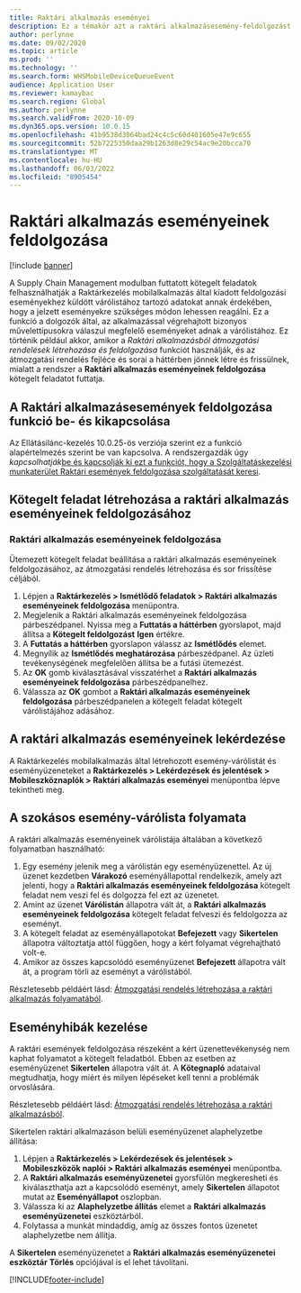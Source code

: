 ```yaml
---
title: Raktári alkalmazás eseményei
description: Ez a témakör azt a raktári alkalmazásesemény-feldolgozást írja le, amely a raktári alkalmazás eseményküzenetének kötegelt feladat részeként történő feldolgozásához használatos.
author: perlynne
ms.date: 09/02/2020
ms.topic: article
ms.prod: ''
ms.technology: ''
ms.search.form: WHSMobileDeviceQueueEvent
audience: Application User
ms.reviewer: kamaybac
ms.search.region: Global
ms.author: perlynne
ms.search.validFrom: 2020-10-09
ms.dyn365.ops.version: 10.0.15
ms.openlocfilehash: 41b9538d3064bad24c4c5c60d401605e47e9c655
ms.sourcegitcommit: 52b7225350daa29b1263d8e29c54ac9e20bcca70
ms.translationtype: MT
ms.contentlocale: hu-HU
ms.lasthandoff: 06/03/2022
ms.locfileid: "8905454"
---
```

# <a name="warehouse-app-event-processing"></a>Raktári alkalmazás eseményeinek feldolgozása

[!include [banner](../includes/banner.md)]

A Supply Chain Management modulban futtatott kötegelt feladatok felhasználhatják a Raktárkezelés mobilalkalmazás által kiadott feldolgozási eseményekhez küldött várólistához tartozó adatokat annak érdekében, hogy a jelzett eseményekre szükséges módon lehessen reagálni. Ez a funkció a dolgozók által, az alkalmazással végrehajtott bizonyos művelettípusokra válaszul megfelelő eseményeket adnak a várólistához. Ez történik például akkor, amikor a *Raktári alkalmazásból átmozgatási rendelések létrehozása és feldolgozása* funkciót használják, és az átmozgatási rendelés fejléce és sorai a háttérben jönnek létre és frissülnek, mialatt a rendszer a **Raktári alkalmazás eseményeinek feldolgozása** kötegelt feladatot futtatja.

## <a name="turn-the-process-warehouse-app-events-feature-on-or-off"></a>A Raktári alkalmazásesemények feldolgozása funkció be- és kikapcsolása

Az Ellátásilánc-kezelés 10.0.25-ös verziója szerint ez a funkció alapértelmezés szerint be van kapcsolva. A rendszergazdák úgy *kapcsolhatják*[be és kapcsolják ki ezt a funkciót, hogy a Szolgáltatáskezelési munkaterület Raktári események feldolgozása szolgáltatását keresi](../../fin-ops-core/fin-ops/get-started/feature-management/feature-management-overview.md).

## <a name="set-up-a-batch-job-to-process-warehouse-app-events"></a>Kötegelt feladat létrehozása a raktári alkalmazás eseményeinek feldolgozásához

### <a name="process-warehouse-app-events"></a>Raktári alkalmazás eseményeinek feldolgozása

Ütemezett kötegelt feladat beállítása a raktári alkalmazás eseményeinek feldolgozásához, az átmozgatási rendelés létrehozása és sor frissítése céljából.

1. Lépjen a **Raktárkezelés \> Ismétlődő feladatok \> Raktári alkalmazás eseményeinek feldolgozása** menüpontra.
1. Megjelenik a Raktári alkalmazás eseményeinek feldolgozása párbeszédpanel. Nyissa meg a **Futtatás a háttérben** gyorslapot, majd állítsa a **Kötegelt feldolgozást** **Igen** értékre.
1. A **Futtatás a háttérben** gyorslapon válassz az **Ismétlődés** elemet.
1. Megnyílik az **Ismétlődés meghatározása** párbeszédpanel. Az üzleti tevékenységének megfelelően állítsa be a futási ütemezést.
1. Az **OK** gomb kiválasztásával visszatérhet a **Raktári alkalmazás eseményeinek feldolgozása** párbeszédpanelhez.
1. Válassza az **OK** gombot a **Raktári alkalmazás eseményeinek feldolgozása** párbeszédpanelen a kötegelt feladat kötegelt várólistájához adásához.

## <a name="query-warehouse-app-events"></a>A raktári alkalmazás eseményeinek lekérdezése

A Raktárkezelés mobilalkalmazás által létrehozott esemény-várólistát és eseményüzeneteket a **Raktárkezelés \> Lekérdezések és jelentések \> Mobileszköznaplók \> Raktári alkalmazás eseményei** menüpontba lépve tekintheti meg.

## <a name="the-standard-event-queue-process"></a>A szokásos esemény-várólista folyamata

A raktári alkalmazás eseményeinek várólistája általában a következő folyamatban használható:

1. Egy esemény jelenik meg a várólistán egy eseményüzenettel. Az új üzenet kezdetben **Várakozó** eseményállapottal rendelkezik, amely azt jelenti, hogy a **Raktári alkalmazás eseményeinek feldolgozása** kötegelt feladat nem veszi fel és dolgozza fel ezt az üzenetet.
1. Amint az üzenet **Várólistán** állapotra vált át, a **Raktári alkalmazás eseményeinek feldolgozása** kötegelt feladat felveszi és feldolgozza az eseményt.
1. A kötegelt feladat az eseményállapotokat **Befejezett** vagy **Sikertelen** állapotra változtatja attól függően, hogy a kért folyamat végrehajtható volt-e.
1. Amikor az összes kapcsolódó eseményüzenet **Befejezett** állapotra vált át, a program törli az eseményt a várólistából.

 Részletesebb példáért lásd: [Átmozgatási rendelés létrehozása a raktári alkalmazás folyamatából](create-transfer-order-from-warehouse-app.md).

## <a name="handle-event-errors"></a>Eseményhibák kezelése

A raktári események feldolgozása részeként a kért üzenettevékenység nem kaphat folyamatot a kötegelt feladatból. Ebben az esetben az eseményüzenet **Sikertelen** állapotra vált át. A **Kötegnapló** adataival megtudhatja, hogy miért és milyen lépéseket kell tenni a problémák orvoslására.

Részletesebb példáért lásd: [Átmozgatási rendelés létrehozása a raktári alkalmazásból](create-transfer-order-from-warehouse-app.md).

Sikertelen raktári alkalmazáson belüli eseményüzenet alaphelyzetbe állítása:

1. Lépjen a **Raktárkezelés \> Lekérdezések és jelentések \> Mobileszközök naplói \> Raktári alkalmazás eseményei** menüpontba.
1. A **Raktári alkalmazás eseményüzenetei** gyorsfülön megkeresheti és kiválaszthatja azt a kapcsolódó eseményt, amely **Sikertelen** állapotot mutat az **Eseményállapot** oszlopban.
1. Válassza ki az **Alaphelyzetbe állítás** elemet a **Raktári alkalmazás eseményüzenetei** eszköztárból.
1. Folytassa a munkát mindaddig, amíg az összes fontos üzenetet alaphelyzetbe nem állítja.

A **Sikertelen** eseményüzenetet a **Raktári alkalmazás eseményüzenetei eszköztár** **Törlés** opciójával is el lehet távolítani.


[!INCLUDE[footer-include](../../includes/footer-banner.md)]